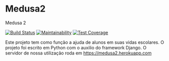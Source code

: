 # Medusa2
Medusa 2

[![Build Status](https://travis-ci.org/vini84200/medusa2.svg?branch=a)](https://travis-ci.org/vini84200/medusa2) 
[![Maintainability](https://api.codeclimate.com/v1/badges/03975d644adf743e4cf5/maintainability)](https://codeclimate.com/github/vini84200/medusa2/maintainability)
[![Test Coverage](https://api.codeclimate.com/v1/badges/03975d644adf743e4cf5/test_coverage)](https://codeclimate.com/github/vini84200/medusa2/test_coverage)

Este projeto tem como função a ajuda de alunos em suas vidas escolares.
O projeto foi escrito em Python com o auxilio do framework Django. O servidor de nossa utilização roda em https://medusa2.herokuapp.com
